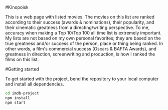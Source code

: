 #Kinopoisk 

This is a web page with listed movies. The movies on this list are ranked according to their success (awards & nominations), their popularity, and their cinematic greatness from a directing/writing perspective. To me, accuracy when making a Top 10/Top 100 all time list is extremely important. My lists are not based on my own personal favorites; they are based on the true greatness and/or success of the person, place or thing being ranked. In other words, a film's commercial success (Oscars & BAFTA Awards), and greatness in direction, screenwriting and production, is how I ranked the films on this list. 

#Getting started

To get started with the project, bend the repository to your local computer and install all dependencies.

```bash
cd imdb-project
npm install
npm start